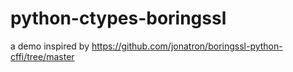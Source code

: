 # python-ctypes-boringssl
a demo inspired by https://github.com/jonatron/boringssl-python-cffi/tree/master
